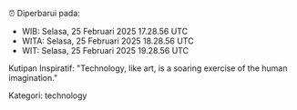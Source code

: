 ⏰ Diperbarui pada:
- WIB: Selasa, 25 Februari 2025 17.28.56 UTC
- WITA: Selasa, 25 Februari 2025 18.28.56 UTC
- WIT: Selasa, 25 Februari 2025 19.28.56 UTC

Kutipan Inspiratif:
"Technology, like art, is a soaring exercise of the human imagination."


Kategori: technology

